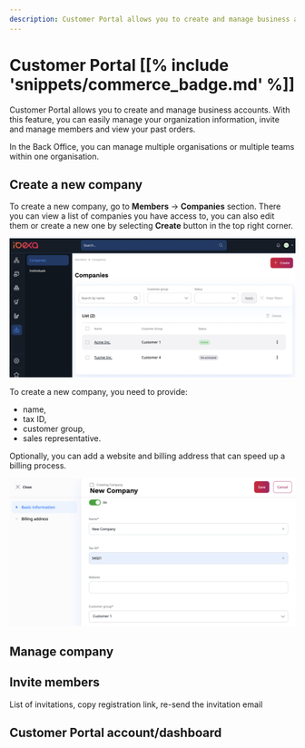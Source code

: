 ```yaml
---
description: Customer Portal allows you to create and manage business account for your company.
---
```


# Customer Portal [[% include 'snippets/commerce_badge.md' %]]

Customer Portal allows you to create and manage business accounts.
With this feature, you can easily manage your organization information,
invite and manage members and view your past orders.

In the Back Office, you can manage multiple organisations or multiple teams within one organisation.

## Create a new company

To create a new company, go to **Members** -> **Companies** section.
There you can view a list of companies you have access to,
you can also edit them or create a new one by selecting **Create** button in the top right corner.

![Companies section](img/cp_companies_section.png)

To create a new company, you need to provide:

- name,
- tax ID,
- customer group,
- sales representative.

Optionally, you can add a website and billing address that can speed up a billing process.

![Create a new company account](img/cp_create_company.png)

## Manage company

## Invite members

List of invitations, copy registration link, re-send the invitation email

## Customer Portal account/dashboard

